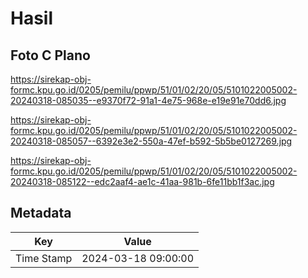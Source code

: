 # Hasil

## Foto C Plano

https://sirekap-obj-formc.kpu.go.id/0205/pemilu/ppwp/51/01/02/20/05/5101022005002-20240318-085035--e9370f72-91a1-4e75-968e-e19e91e70dd6.jpg

https://sirekap-obj-formc.kpu.go.id/0205/pemilu/ppwp/51/01/02/20/05/5101022005002-20240318-085057--6392e3e2-550a-47ef-b592-5b5be0127269.jpg

https://sirekap-obj-formc.kpu.go.id/0205/pemilu/ppwp/51/01/02/20/05/5101022005002-20240318-085122--edc2aaf4-ae1c-41aa-981b-6fe11bb1f3ac.jpg


## Metadata

| Key        | Value               |
| ---------- | ------------------- |
| Time Stamp | 2024-03-18 09:00:00 |




